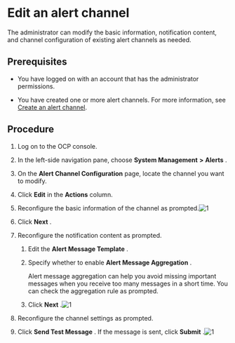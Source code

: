 Edit an alert channel 
==========================================

The administrator can modify the basic information, notification content, and channel configuration of existing alert channels as needed. 

Prerequisites 
----------------------------------

* You have logged on with an account that has the administrator permissions.

  

* You have created one or more alert channels. For more information, see [Create an alert channel](/en-US/3.ob-cloud-platform/9.use-alert-management/8.create-alarm-channel.md).

  




Procedure 
------------------------------

1. Log on to the OCP console.

   

2. In the left-side navigation pane, choose **System Management** **\>** **Alerts** .

   

3. On the **Alert Channel Configuration** page, locate the channel you want to modify.

   

4. Click **Edit** in the **Actions** column.

   

5. Reconfigure the basic information of the channel as prompted.![1](https://help-static-aliyun-doc.aliyuncs.com/assets/img/en-US/5314306461/p384373.png)

   

6. Click **Next** .

   

7. Reconfigure the notification content as prompted. 

   1. Edit the **Alert Message Template** .

      
   
   2. Specify whether to enable **Alert Message Aggregation** . 

      Alert message aggregation can help you avoid missing important messages when you receive too many messages in a short time. You can check the aggregation rule as prompted.
      
   
   3. Click **Next** .![1](https://help-static-aliyun-doc.aliyuncs.com/assets/img/en-US/6314306461/p384380.png)

      
   

   

8. Reconfigure the channel settings as prompted.

   

9. Click **Send Test Message** . If the message is sent, click **Submit** .![1](https://help-static-aliyun-doc.aliyuncs.com/assets/img/en-US/6314306461/p384384.png)

   




